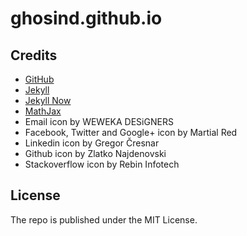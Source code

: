 # ghosind.github.io

## Credits
- [GitHub](https://github.com)
- [Jekyll](https://jekyllrb.com/)
- [Jekyll Now](https://github.com/barryclark/jekyll-now)
- [MathJax](https://www.mathjax.org/)
- Email icon by WEWEKA DESiGNERS
- Facebook, Twitter and Google+ icon by Martial Red
- Linkedin icon by Gregor Čresnar
- Github icon by Zlatko Najdenovski
- Stackoverflow icon by Rebin Infotech

## License
The repo is published under the MIT License.